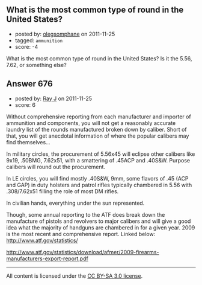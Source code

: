 ## What is the most common type of round in the United States?

- posted by: [olegsomphane](https://stackexchange.com/users/-1/272-olegsomphane) on 2011-11-25
- tagged: `ammunition`
- score: -4

<p>What is the most common type of round in the United States? Is it the 5.56, 7.62, or something else?</p>



## Answer 676

- posted by: [Ray J](https://stackexchange.com/users/-1/166-ray-j) on 2011-11-25
- score: 6

<p>Without comprehensive reporting from each manufacturer and importer of ammunition and components, you will not get a reasonably accurate laundry list of the rounds manufactured broken down by caliber.  Short of that, you will get anecdotal information of where the popular calibers may find themselves...</p>

<p>In military circles, the procurement of 5.56x45 will eclipse other calibers like 9x19, .50BMG, 7.62x51, with a smattering of .45ACP and .40S&amp;W.  Purpose calibers will round out the procurement.</p>

<p>In LE circles, you will find mostly .40S&amp;W, 9mm, some flavors of .45 (ACP and GAP) in duty holsters and patrol rifles typically chambered in 5.56 with .308/7.62x51 filling the role of most DM rifles.</p>

<p>In civilian hands, everything under the sun represented.</p>

<p>Though, some annual reporting to the ATF does break down the manufacture of pistols and revolvers to major calibers and will give a good idea what the majority of handguns are chambered in for a given year.  2009 is the most recent and comprehensive report.  Linked below:  <a href="http://www.atf.gov/statistics/">http://www.atf.gov/statistics/</a> </p>

<p><a href="http://www.atf.gov/statistics/download/afmer/2009-firearms-manufacturers-export-report.pdf">http://www.atf.gov/statistics/download/afmer/2009-firearms-manufacturers-export-report.pdf</a></p>




---

All content is licensed under the [CC BY-SA 3.0 license](https://creativecommons.org/licenses/by-sa/3.0/).
